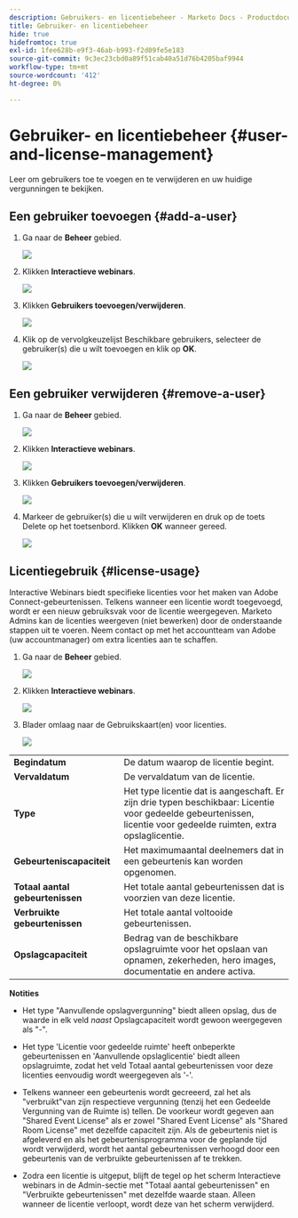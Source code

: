 ```yaml
---
description: Gebruikers- en licentiebeheer - Marketo Docs - Productdocumentatie
title: Gebruiker- en licentiebeheer
hide: true
hidefromtoc: true
exl-id: 1fee628b-e9f3-46ab-b993-f2d09fe5e183
source-git-commit: 9c3ec23cbd0a89f51cab40a51d76b4205baf9944
workflow-type: tm+mt
source-wordcount: '412'
ht-degree: 0%

---
```


# Gebruiker- en licentiebeheer {#user-and-license-management}

Leer om gebruikers toe te voegen en te verwijderen en uw huidige vergunningen te bekijken.

## Een gebruiker toevoegen {#add-a-user}

1. Ga naar de **Beheer** gebied.

   ![](assets/user-and-license-management-1.png)

1. Klikken **Interactieve webinars**.

   ![](assets/user-and-license-management-2.png)

1. Klikken **Gebruikers toevoegen/verwijderen**.

   ![](assets/user-and-license-management-3.png)

1. Klik op de vervolgkeuzelijst Beschikbare gebruikers, selecteer de gebruiker(s) die u wilt toevoegen en klik op **OK**.

   ![](assets/user-and-license-management-4.png)

## Een gebruiker verwijderen {#remove-a-user}

1. Ga naar de **Beheer** gebied.

   ![](assets/user-and-license-management-5.png)

1. Klikken **Interactieve webinars**.

   ![](assets/user-and-license-management-6.png)

1. Klikken **Gebruikers toevoegen/verwijderen**.

   ![](assets/user-and-license-management-7.png)

1. Markeer de gebruiker(s) die u wilt verwijderen en druk op de toets Delete op het toetsenbord. Klikken **OK** wanneer gereed.

   ![](assets/user-and-license-management-8.png)

## Licentiegebruik {#license-usage}

Interactive Webinars biedt specifieke licenties voor het maken van Adobe Connect-gebeurtenissen. Telkens wanneer een licentie wordt toegevoegd, wordt er een nieuw gebruiksvak voor de licentie weergegeven. Marketo Admins kan de licenties weergeven (niet bewerken) door de onderstaande stappen uit te voeren. Neem contact op met het accountteam van Adobe (uw accountmanager) om extra licenties aan te schaffen.

1. Ga naar de **Beheer** gebied.

   ![](assets/user-and-license-management-9.png)

1. Klikken **Interactieve webinars**.

   ![](assets/user-and-license-management-10.png)

1. Blader omlaag naar de Gebruikskaart(en) voor licenties.

   ![](assets/user-and-license-management-11.png)

<table> 
  <tr> 
   <td><b>Begindatum</b></td>
   <td>De datum waarop de licentie begint.</td>
  </tr>
  <tr> 
   <td><b>Vervaldatum</b></td>
   <td>De vervaldatum van de licentie.</td>
  </tr>
  <tr> 
   <td><b>Type</b></td>
   <td>Het type licentie dat is aangeschaft. Er zijn drie typen beschikbaar: Licentie voor gedeelde gebeurtenissen, licentie voor gedeelde ruimten, extra opslaglicentie.</td>
  </tr>
  <tr> 
   <td><b>Gebeurteniscapaciteit</b></td>
   <td>Het maximumaantal deelnemers dat in een gebeurtenis kan worden opgenomen.</td>
  </tr>
  <tr> 
   <td><b>Totaal aantal gebeurtenissen</b></td>
   <td>Het totale aantal gebeurtenissen dat is voorzien van deze licentie.</td>
  </tr>
  <tr> 
   <td><b>Verbruikte gebeurtenissen</b></td>
   <td>Het totale aantal voltooide gebeurtenissen.</td>
  </tr>
  <tr> 
   <td><b>Opslagcapaciteit</b></td>
   <td>Bedrag van de beschikbare opslagruimte voor het opslaan van opnamen, zekerheden, hero images, documentatie en andere activa.</td>
  </tr>
  </tbody>
</table>

**Notities**

* Het type &quot;Aanvullende opslagvergunning&quot; biedt alleen opslag, dus de waarde in elk veld _naast_ Opslagcapaciteit wordt gewoon weergegeven als &quot;-&quot;.

* Het type &#39;Licentie voor gedeelde ruimte&#39; heeft onbeperkte gebeurtenissen en &#39;Aanvullende opslaglicentie&#39; biedt alleen opslagruimte, zodat het veld Totaal aantal gebeurtenissen voor deze licenties eenvoudig wordt weergegeven als &#39;-&#39;.

* Telkens wanneer een gebeurtenis wordt gecreeerd, zal het als &quot;verbruikt&quot;van zijn respectieve vergunning (tenzij het een Gedeelde Vergunning van de Ruimte is) tellen. De voorkeur wordt gegeven aan &quot;Shared Event License&quot; als er zowel &quot;Shared Event License&quot; als &quot;Shared Room License&quot; met dezelfde capaciteit zijn. Als de gebeurtenis niet is afgeleverd en als het gebeurtenisprogramma voor de geplande tijd wordt verwijderd, wordt het aantal gebeurtenissen verhoogd door een gebeurtenis van de verbruikte gebeurtenissen af te trekken.

* Zodra een licentie is uitgeput, blijft de tegel op het scherm Interactieve webinars in de Admin-sectie met &quot;Totaal aantal gebeurtenissen&quot; en &quot;Verbruikte gebeurtenissen&quot; met dezelfde waarde staan. Alleen wanneer de licentie verloopt, wordt deze van het scherm verwijderd.
